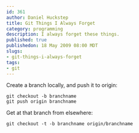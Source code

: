 ```yaml
--- 
id: 361
author: Daniel Huckstep
title: Git Things I Always Forget
category: programming
description: I always forget these things.
published: true
publishedon: 18 May 2009 08:00 MDT
slugs: 
- git-things-i-always-forget
tags: 
- git
---
```

Create a branch locally, and push it to origin:

`git checkout -b branchname`\
`git push origin branchname`

Get at that branch from elsewhere:

`git checkout -t -b branchname origin/branchname`
